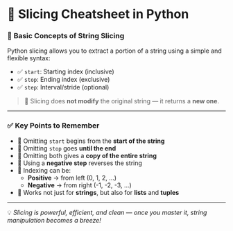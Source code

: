 # 🧩 Slicing Cheatsheet in Python

### 📌 **Basic Concepts of String Slicing**

Python slicing allows you to extract a portion of a string using a simple and flexible syntax:


- ✅ `start`: Starting index (inclusive)  
- ✅ `stop`: Ending index (exclusive)  
- ✅ `step`: Interval/stride (optional)  

> 🔁 Slicing does **not modify** the original string — it returns a **new one**.

---

### ✅ **Key Points to Remember**

- 🔹 Omitting `start` begins from the **start of the string**  
- 🔹 Omitting `stop` goes **until the end**  
- 🔹 Omitting both gives a **copy of the entire string**  
- 🔹 Using a **negative step** reverses the string  
- 🔹 Indexing can be:
  - **Positive** → from left (0, 1, 2, …)  
  - **Negative** → from right (-1, -2, -3, …)  
- 🔹 Works not just for **strings**, but also for **lists** and **tuples**

---

💡 *Slicing is powerful, efficient, and clean — once you master it, string manipulation becomes a breeze!*

